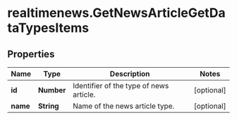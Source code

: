 # realtimenews.GetNewsArticleGetDataTypesItems

## Properties

Name | Type | Description | Notes
------------ | ------------- | ------------- | -------------
**id** | **Number** | Identifier of the type of news article. | [optional] 
**name** | **String** | Name of the news article type. | [optional] 


